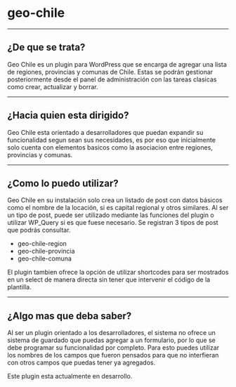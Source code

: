 # geo-chile
------
¿De que se trata?
------

Geo Chile es un plugin para WordPress que se encarga de agregar una lista de regiones, provincias y comunas de Chile. Estas se podrán gestionar posteriormente desde el panel de administración con las tareas clasicas como crear, actualizar y borrar.

------
¿Hacia quien esta dirigido?
------

Geo Chile esta orientado a desarrolladores que puedan expandir su funcionalidad segun sean sus necesidades, es por eso que inicialmente solo cuenta con elementos basicos como la asociacion entre regiones, provincias y comunas.

------
¿Como lo puedo utilizar?
------

Geo Chile en su instalación solo crea un listado de post con datos básicos como el nombre de la locación, si es capital regional y otros similares. Al ser un tipo de post, puede ser utilizado mediante las funciones del plugin o utilizar WP_Query si es que fuese necesario.
Se registran 3 tipos de post que podrás consultar.

- geo-chile-region
- geo-chile-provincia
- geo-chile-comuna

El plugin tambien ofrece la opción de utilizar shortcodes para ser mostrados en un select de manera directa sin tener que intervenir el código de la plantilla.

------
¿Algo mas que deba saber?
------

Al ser un plugin orientado a los desarrolladores, el sistema no ofrece un sistema de guardado que puedas agregar a un formulario, por lo que se debe programar su funcionalidad por completo. Para esto puedes utilizar los nombres de los campos que fueron pensados para que no interfieran con otros campos que puedas tener ya agregados.

Este plugin esta actualmente en desarrollo.
